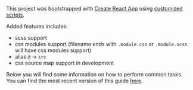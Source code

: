 This project was bootstrapped with [Create React App](https://github.com/facebookincubator/create-react-app) using [customized scripts](https://github.com/gaoxiaoliangz/create-react-app/tree/next/packages/react-scripts).

Added features includes:

- scss support
- css modules support (filename ends with `.module.css` or `.module.scss` will have css modules support)
- alias `@` -> `src`
- css source map support in development

Below you will find some information on how to perform common tasks.<br>
You can find the most recent version of this guide [here](https://github.com/facebookincubator/create-react-app/blob/master/packages/react-scripts/template/README.md).
